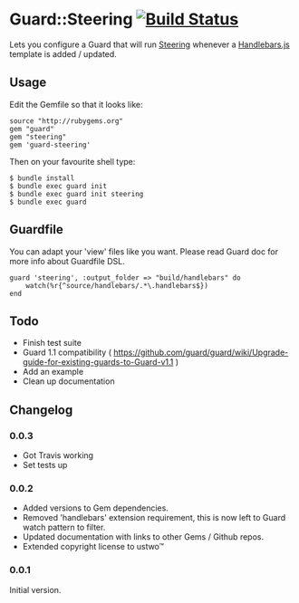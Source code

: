 # Guard::Steering [![Build Status](https://secure.travis-ci.org/daaain/guard-steering.png)](http://travis-ci.org/daaain/guard-steering)

Lets you configure a Guard that will run [Steering](https://github.com/pixeltrix/steering) whenever a [Handlebars.js](https://github.com/wycats/handlebars.js) template is added / updated.

## Usage

Edit the Gemfile so that it looks like:

    source "http://rubygems.org"
    gem "guard"
    gem "steering"
    gem 'guard-steering'

Then on your favourite shell type:

    $ bundle install
    $ bundle exec guard init
    $ bundle exec guard init steering
    $ bundle exec guard

## Guardfile

You can adapt your 'view' files like you want. Please read Guard doc for more info about Guardfile DSL.

	guard 'steering', :output_folder => "build/handlebars" do
	 	watch(%r{^source/handlebars/.*\.handlebars$})
	end

## Todo

* Finish test suite
* Guard 1.1 compatibility ( https://github.com/guard/guard/wiki/Upgrade-guide-for-existing-guards-to-Guard-v1.1 )
* Add an example
* Clean up documentation

## Changelog

### 0.0.3
* Got Travis working
* Set tests up

### 0.0.2

* Added versions to Gem dependencies.
* Removed 'handlebars' extension requirement, this is now left to Guard watch pattern to filter.
* Updated documentation with links to other Gems / Github repos.
* Extended copyright license to ustwo™

### 0.0.1

Initial version.
